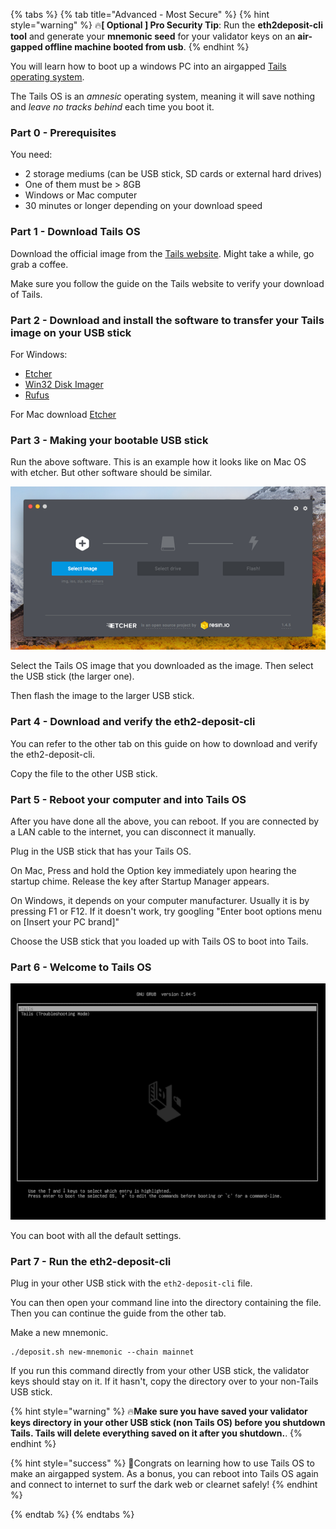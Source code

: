 {% tabs %}
{% tab title="Advanced - Most Secure" %}
{% hint style="warning" %}
🔥**\[ Optional \] Pro Security Tip**: Run the **eth2deposit-cli tool** and generate your **mnemonic seed** for your validator keys on an **air-gapped offline machine booted from usb**.
{% endhint %}

You will learn how to boot up a windows PC into an airgapped [Tails operating system](https://tails.boum.org/index.en.html).

The Tails OS is an *amnesic* operating system, meaning it will save nothing and *leave no tracks behind* each time you boot it.

### Part 0 - Prerequisites

You need:

- 2 storage mediums (can be USB stick, SD cards or external hard drives)
- One of them must be > 8GB  
- Windows or Mac computer
- 30 minutes or longer depending on your download speed 

### Part 1 - Download Tails OS

Download the official image from the [Tails website](https://tails.boum.org/install/index.en.html). Might take a while, go grab a coffee.

Make sure you follow the guide on the Tails website to verify your download of Tails.

### Part 2 - Download and install the software to transfer your Tails image on your USB stick

For Windows:
- [Etcher](https://tails.boum.org/etcher/Etcher-Portable.exe)
- [Win32 Disk Imager](https://win32diskimager.org/#download)
- [Rufus](https://rufus.ie/en_US/)

For Mac download [Etcher](https://tails.boum.org/etcher/Etcher.dmg)

### Part 3 - Making your bootable USB stick

Run the above software. This is an example how it looks like on Mac OS with etcher. But other software should be similar.

![](/assets/etcher_in_mac.png)

Select the Tails OS image that you downloaded as the image. Then select the USB stick (the larger one). 

Then flash the image to the larger USB stick.

### Part 4 - Download and verify the eth2-deposit-cli

You can refer to the other tab on this guide on how to download and verify the eth2-deposit-cli. 

Copy the file to the other USB stick.

### Part 5 - Reboot your computer and into Tails OS

After you have done all the above, you can reboot. If you are connected by a LAN cable to the internet, you can disconnect it manually.

Plug in the USB stick that has your Tails OS.

On Mac, Press and hold the Option key immediately upon hearing the startup chime. Release the key after Startup Manager appears. 

On Windows, it depends on your computer manufacturer. Usually it is by pressing F1 or F12. If it doesn't work, try googling "Enter boot options menu on [Insert your PC brand]"

Choose the USB stick that you loaded up with Tails OS to boot into Tails.

### Part 6 - Welcome to Tails OS

![](/assets/grub.png)

You can boot with all the default settings.

### Part 7 - Run the eth2-deposit-cli

Plug in your other USB stick with the `eth2-deposit-cli` file.

You can then open your command line into the directory containing the file. Then you can continue the guide from the other tab.

Make a new mnemonic.

```text
./deposit.sh new-mnemonic --chain mainnet
```

If you run this command directly from your other USB stick, the validator keys should stay on it. If it hasn't, copy the directory over to your non-Tails USB stick.

{% hint style="warning" %}
🔥**Make sure you have saved your validator keys directory in your other USB stick (non Tails OS) before you shutdown Tails. Tails will delete everything saved on it after you shutdown.**.
{% endhint %}

{% hint style="success" %}
🎉Congrats on learning how to use Tails OS to make an airgapped system. As a bonus, you can reboot into Tails OS again and connect to internet to surf the dark web or clearnet safely!
{% endhint %}

{% endtab %}
{% endtabs %}